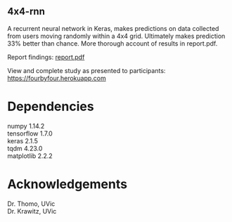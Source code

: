 ## 4x4-rnn
A recurrent neural network in Keras, makes predictions on data collected from users moving randomly within a 4x4 grid. Ultimately makes prediction 33% better than chance. More thorough account of results in report.pdf.

Report findings:
[report.pdf](report.pdf)

View and complete study as presented to participants:
https://fourbyfour.herokuapp.com

# Dependencies
numpy 1.14.2  
tensorflow 1.7.0  
keras 2.1.5  
tqdm 4.23.0  
matplotlib 2.2.2

# Acknowledgements

Dr. Thomo, UVic  
Dr. Krawitz, UVic
